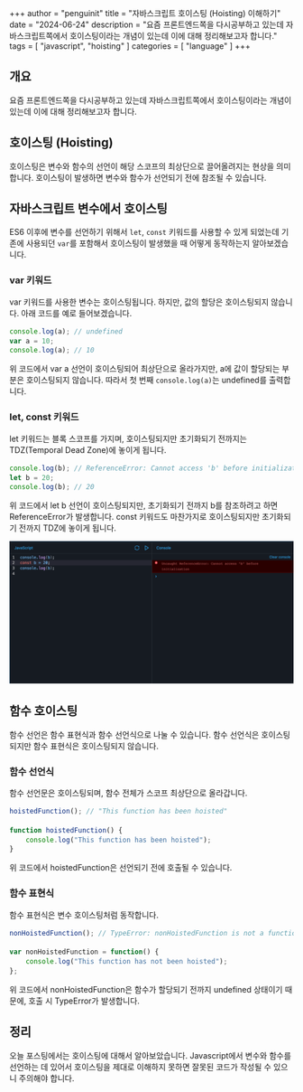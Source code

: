 +++
author = "penguinit"
title = "자바스크립트 호이스팅 (Hoisting) 이해하기"
date = "2024-06-24"
description = "요즘 프론트엔드쪽을 다시공부하고 있는데 자바스크립트쪽에서 호이스팅이라는 개념이 있는데 이에 대해 정리해보고자 합니다."
tags = [
"javascript", "hoisting"
]
categories = [
"language"
]
+++

## 개요
요즘 프론트엔드쪽을 다시공부하고 있는데 자바스크립트쪽에서 호이스팅이라는 개념이 있는데 이에 대해 정리해보고자 합니다.

## 호이스팅 (Hoisting)
호이스팅은 변수와 함수의 선언이 해당 스코프의 최상단으로 끌어올려지는 현상을 의미합니다. 호이스팅이 발생하면 변수와 함수가 선언되기 전에 참조될 수 있습니다.

## 자바스크립트 변수에서 호이스팅
ES6 이후에 변수를 선언하기 위해서 `let`, `const` 키워드를 사용할 수 있게 되었는데 기존에 사용되던 `var`를 포함해서 호이스팅이 발생했을 때 어떻게 동작하는지 알아보겠습니다.

### var 키워드
var 키워드를 사용한 변수는 호이스팅됩니다. 하지만, 값의 할당은 호이스팅되지 않습니다. 아래 코드를 예로 들어보겠습니다.

```javascript
console.log(a); // undefined
var a = 10;
console.log(a); // 10
```
위 코드에서 var a 선언이 호이스팅되어 최상단으로 올라가지만, a에 값이 할당되는 부분은 호이스팅되지 않습니다. 따라서 첫 번째 `console.log(a)`는 undefined를 출력합니다.

### let, const 키워드
let 키워드는 블록 스코프를 가지며, 호이스팅되지만 초기화되기 전까지는 TDZ(Temporal Dead Zone)에 놓이게 됩니다.

```javascript
console.log(b); // ReferenceError: Cannot access 'b' before initialization
let b = 20;
console.log(b); // 20
```

위 코드에서 let b 선언이 호이스팅되지만, 초기화되기 전까지 b를 참조하려고 하면 ReferenceError가 발생합니다. 
const 키워드도 마찬가지로 호이스팅되지만 초기화되기 전까지 TDZ에 놓이게 됩니다.

![img.png](images/image1.png)

## 함수 호이스팅
함수 선언은 함수 표현식과 함수 선언식으로 나눌 수 있습니다. 함수 선언식은 호이스팅되지만 함수 표현식은 호이스팅되지 않습니다.

### 함수 선언식
함수 선언문은 호이스팅되며, 함수 전체가 스코프 최상단으로 올라갑니다.

```javascript
hoistedFunction(); // "This function has been hoisted"

function hoistedFunction() {
    console.log("This function has been hoisted");
}
```

위 코드에서 hoistedFunction은 선언되기 전에 호출될 수 있습니다.

### 함수 표현식
함수 표현식은 변수 호이스팅처럼 동작합니다.

```javascript
nonHoistedFunction(); // TypeError: nonHoistedFunction is not a function

var nonHoistedFunction = function() {
    console.log("This function has not been hoisted");
};
```
위 코드에서 nonHoistedFunction은 함수가 할당되기 전까지 undefined 상태이기 때문에, 호출 시 TypeError가 발생합니다.

## 정리
오늘 포스팅에서는 호이스팅에 대해서 알아보았습니다. Javascript에서 변수와 함수를 선언하는 데 있어서 호이스팅을 제대로 이해하지 못하면 잘못된 코드가 작성될 수 있으니 주의해야 합니다.
